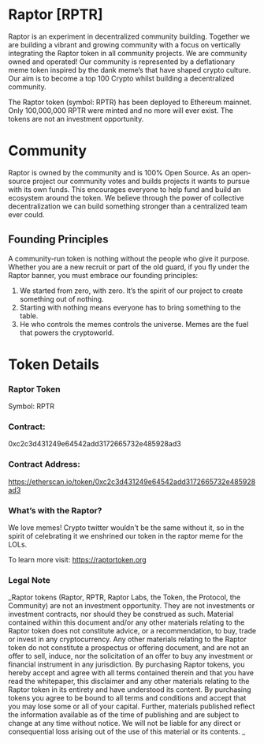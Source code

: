 # Raptor [RPTR]
Raptor is an experiment in decentralized community building. Together we are building a vibrant and growing community with a focus on vertically integrating the Raptor token in all community projects. We are community owned and operated!
Our community is represented by a deflationary meme token inspired by the dank meme’s that have shaped crypto culture. Our aim is to become a top 100 Crypto whilst building a decentralized community.

The Raptor token (symbol: RPTR) has been deployed to Ethereum mainnet. Only 100,000,000 RPTR were minted and no more will ever exist. The tokens are not an investment opportunity.


# Community
Raptor is owned by the community and is 100% Open Source. As an open-source project our community votes and builds projects it wants to pursue with its own funds. This encourages everyone to help fund and build an ecosystem around the token. We believe through the power of collective decentralization we can build something stronger than a centralized team ever could.


## Founding Principles
A community-run token is nothing without the people who give it purpose. Whether you are a new recruit or part of the old guard, if you fly under the Raptor banner, you must embrace our founding principles:
1.	We started from zero, with zero. It’s the spirit of our project to create something out of nothing.
2.	Starting with nothing means everyone has to bring something to the table.
3.	He who controls the memes controls the universe. Memes are the fuel that powers the cryptoworld.

# Token Details

### Raptor Token
Symbol: RPTR

### Contract: 
0xc2c3d431249e64542add3172665732e485928ad3

### Contract Address: 
https://etherscan.io/token/0xc2c3d431249e64542add3172665732e485928ad3

### What’s with the Raptor?
We love memes! Crypto twitter wouldn't be the same without it, so in the spirit of celebrating it we enshrined our token in the raptor meme for the LOLs.

To learn more visit: https://raptortoken.org

### Legal Note
_Raptor tokens (Raptor, RPTR, Raptor Labs, the Token, the Protocol, the Community) are not an investment opportunity. They are not investments or investment contracts, nor should they be construed as such. Material contained within this document and/or any other materials relating to the Raptor token does not constitute advice, or a recommendation, to buy, trade or invest in any cryptocurrency. Any other materials relating to the Raptor token do not constitute a prospectus or offering document, and are not an offer to sell, induce, nor the solicitation of an offer to buy any investment or financial instrument in any jurisdiction. By purchasing Raptor tokens, you hereby accept and agree with all terms contained therein and that you have read the whitepaper, this disclaimer and any other materials relating to the Raptor token in its entirety and have understood its content. By purchasing tokens you agree to be bound to all terms and conditions and accept that you may lose some or all of your capital. Further, materials published reflect the information available as of the time of publishing and are subject to change at any time without notice. We will not be liable for any direct or consequential loss arising out of the use of this material or its contents. _
